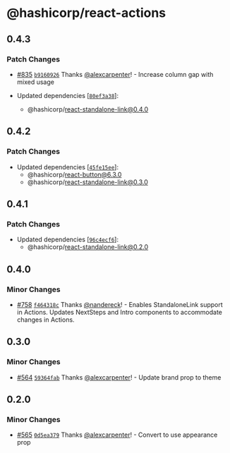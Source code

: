 # @hashicorp/react-actions

## 0.4.3

### Patch Changes

- [#835](https://github.com/hashicorp/react-components/pull/835) [`b9160926`](https://github.com/hashicorp/react-components/commit/b9160926d7b2f9d65f8bbbf81ff9ec9f2f33063d) Thanks [@alexcarpenter](https://github.com/alexcarpenter)! - Increase column gap with mixed usage

- Updated dependencies [[`80ef3a38`](https://github.com/hashicorp/react-components/commit/80ef3a38ba67e23ba2d019530fb57d218e9d8268)]:
  - @hashicorp/react-standalone-link@0.4.0

## 0.4.2

### Patch Changes

- Updated dependencies [[`45fe15ee`](https://github.com/hashicorp/react-components/commit/45fe15eec86e09d324624b0398e81edd92b3af37)]:
  - @hashicorp/react-button@6.3.0
  - @hashicorp/react-standalone-link@0.3.0

## 0.4.1

### Patch Changes

- Updated dependencies [[`96c4ecf6`](https://github.com/hashicorp/react-components/commit/96c4ecf6c82d3cc947c0c41faea499ce808180ab)]:
  - @hashicorp/react-standalone-link@0.2.0

## 0.4.0

### Minor Changes

- [#758](https://github.com/hashicorp/react-components/pull/758) [`f464318c`](https://github.com/hashicorp/react-components/commit/f464318c0b7b71e39d810f028743ef2512599a99) Thanks [@nandereck](https://github.com/nandereck)! - Enables StandaloneLink support in Actions. Updates NextSteps and Intro components to accommodate changes in Actions.

## 0.3.0

### Minor Changes

- [#564](https://github.com/hashicorp/react-components/pull/564) [`59364fab`](https://github.com/hashicorp/react-components/commit/59364fab445c9da855b7b97fdc84bc64fa4837c7) Thanks [@alexcarpenter](https://github.com/alexcarpenter)! - Update brand prop to theme

## 0.2.0

### Minor Changes

- [#565](https://github.com/hashicorp/react-components/pull/565) [`0d5ea379`](https://github.com/hashicorp/react-components/commit/0d5ea379926e6f261aecf7611d2358a3ef73d28d) Thanks [@alexcarpenter](https://github.com/alexcarpenter)! - Convert to use appearance prop

